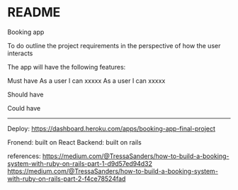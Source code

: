 # README

Booking app

To do outline the project requirements in the perspective of how the user interacts

The app will have the following features:

Must have
As a user I can xxxxx
As a user I can xxxxx

Should have

Could have

---

Deploy: https://dashboard.heroku.com/apps/booking-app-final-project

Fronend: built on React
Backend: built on rails

references:
https://medium.com/@TressaSanders/how-to-build-a-booking-system-with-ruby-on-rails-part-1-d9d57ed94d32
https://medium.com/@TressaSanders/how-to-build-a-booking-system-with-ruby-on-rails-part-2-f4ce78524fad
